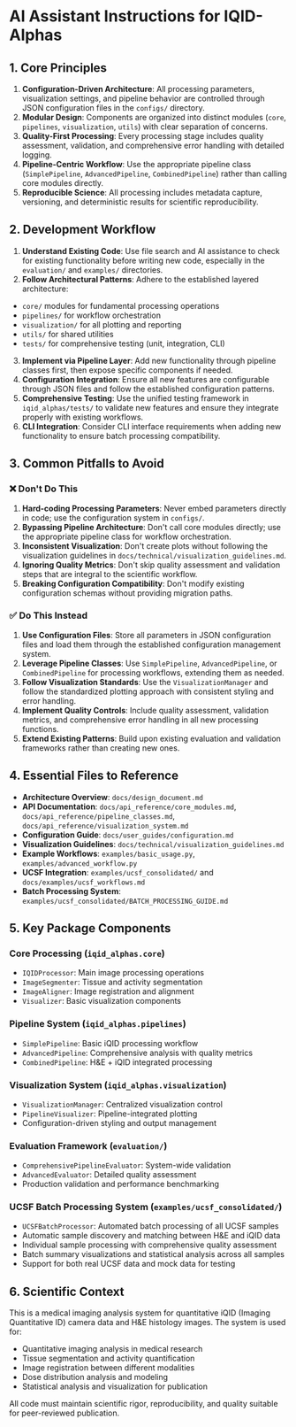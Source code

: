 # AI Assistant Instructions for IQID-Alphas

## 1. Core Principles

1.  **Configuration-Driven Architecture**: All processing parameters, visualization settings, and pipeline behavior are controlled through JSON configuration files in the `configs/` directory.
2.  **Modular Design**: Components are organized into distinct modules (`core`, `pipelines`, `visualization`, `utils`) with clear separation of concerns.
3.  **Quality-First Processing**: Every processing stage includes quality assessment, validation, and comprehensive error handling with detailed logging.
4.  **Pipeline-Centric Workflow**: Use the appropriate pipeline class (`SimplePipeline`, `AdvancedPipeline`, `CombinedPipeline`) rather than calling core modules directly.
5.  **Reproducible Science**: All processing includes metadata capture, versioning, and deterministic results for scientific reproducibility.

## 2. Development Workflow

1.  **Understand Existing Code**: Use file search and AI assistance to check for existing functionality before writing new code, especially in the `evaluation/` and `examples/` directories.
2.  **Follow Architectural Patterns**: Adhere to the established layered architecture:
   - `core/` modules for fundamental processing operations
   - `pipelines/` for workflow orchestration
   - `visualization/` for all plotting and reporting
   - `utils/` for shared utilities
   - `tests/` for comprehensive testing (unit, integration, CLI)
3.  **Implement via Pipeline Layer**: Add new functionality through pipeline classes first, then expose specific components if needed.
4.  **Configuration Integration**: Ensure all new features are configurable through JSON files and follow the established configuration patterns.
5.  **Comprehensive Testing**: Use the unified testing framework in `iqid_alphas/tests/` to validate new features and ensure they integrate properly with existing workflows.
6.  **CLI Integration**: Consider CLI interface requirements when adding new functionality to ensure batch processing compatibility.

## 3. Common Pitfalls to Avoid

### ❌ Don't Do This

1.  **Hard-coding Processing Parameters**: Never embed parameters directly in code; use the configuration system in `configs/`.
2.  **Bypassing Pipeline Architecture**: Don't call core modules directly; use the appropriate pipeline class for workflow orchestration.
3.  **Inconsistent Visualization**: Don't create plots without following the visualization guidelines in `docs/technical/visualization_guidelines.md`.
4.  **Ignoring Quality Metrics**: Don't skip quality assessment and validation steps that are integral to the scientific workflow.
5.  **Breaking Configuration Compatibility**: Don't modify existing configuration schemas without providing migration paths.

### ✅ Do This Instead

1.  **Use Configuration Files**: Store all parameters in JSON configuration files and load them through the established configuration management system.
2.  **Leverage Pipeline Classes**: Use `SimplePipeline`, `AdvancedPipeline`, or `CombinedPipeline` for processing workflows, extending them as needed.
3.  **Follow Visualization Standards**: Use the `VisualizationManager` and follow the standardized plotting approach with consistent styling and error handling.
4.  **Implement Quality Controls**: Include quality assessment, validation metrics, and comprehensive error handling in all new processing functions.
5.  **Extend Existing Patterns**: Build upon existing evaluation and validation frameworks rather than creating new ones.

## 4. Essential Files to Reference

- **Architecture Overview**: `docs/design_document.md`
- **API Documentation**: `docs/api_reference/core_modules.md`, `docs/api_reference/pipeline_classes.md`, `docs/api_reference/visualization_system.md`
- **Configuration Guide**: `docs/user_guides/configuration.md`
- **Visualization Guidelines**: `docs/technical/visualization_guidelines.md`
- **Example Workflows**: `examples/basic_usage.py`, `examples/advanced_workflow.py`
- **UCSF Integration**: `examples/ucsf_consolidated/` and `docs/examples/ucsf_workflows.md`
- **Batch Processing System**: `examples/ucsf_consolidated/BATCH_PROCESSING_GUIDE.md`

## 5. Key Package Components

### Core Processing (`iqid_alphas.core`)
- `IQIDProcessor`: Main image processing operations
- `ImageSegmenter`: Tissue and activity segmentation
- `ImageAligner`: Image registration and alignment
- `Visualizer`: Basic visualization components

### Pipeline System (`iqid_alphas.pipelines`)
- `SimplePipeline`: Basic iQID processing workflow
- `AdvancedPipeline`: Comprehensive analysis with quality metrics
- `CombinedPipeline`: H&E + iQID integrated processing

### Visualization System (`iqid_alphas.visualization`)
- `VisualizationManager`: Centralized visualization control
- `PipelineVisualizer`: Pipeline-integrated plotting
- Configuration-driven styling and output management

### Evaluation Framework (`evaluation/`)
- `ComprehensivePipelineEvaluator`: System-wide validation
- `AdvancedEvaluator`: Detailed quality assessment
- Production validation and performance benchmarking

### UCSF Batch Processing System (`examples/ucsf_consolidated/`)
- `UCSFBatchProcessor`: Automated batch processing of all UCSF samples
- Automatic sample discovery and matching between H&E and iQID data
- Individual sample processing with comprehensive quality assessment
- Batch summary visualizations and statistical analysis across all samples
- Support for both real UCSF data and mock data for testing

## 6. Scientific Context

This is a medical imaging analysis system for quantitative iQID (Imaging Quantitative ID) camera data and H&E histology images. The system is used for:
- Quantitative imaging analysis in medical research
- Tissue segmentation and activity quantification
- Image registration between different modalities
- Dose distribution analysis and modeling
- Statistical analysis and visualization for publication

All code must maintain scientific rigor, reproducibility, and quality suitable for peer-reviewed publication.
